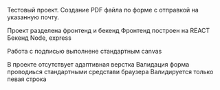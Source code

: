 Тестовый проект.
Создание PDF файла по форме с отправкой на указанную почту.

Проект разделена фронтенд и бекенд
Фронтенд построен на REACT
Бекенд Node, express


Работа с подписью выполнене стандартным canvas

В проекте отсутствует адаптивная верстка
Валидация форма проводиься стандартными средстави браузера
Валидируется только певая строка



